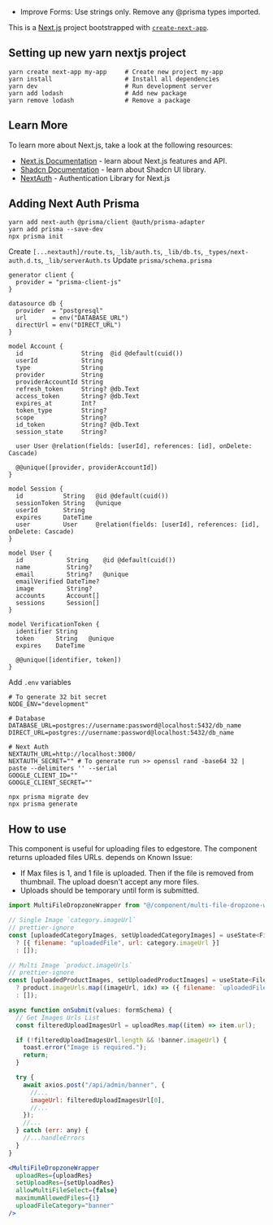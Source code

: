 - Improve Forms: Use strings only. Remove any @prisma types imported.

This is a [Next.js](https://nextjs.org/) project bootstrapped with [`create-next-app`](https://github.com/vercel/next.js/tree/canary/packages/create-next-app).

## Setting up new yarn nextjs project

```
yarn create next-app my-app     # Create new project my-app
yarn install                    # Install all dependencies
yarn dev                        # Run development server
yarn add lodash                 # Add new package
yarn remove lodash              # Remove a package
```

## Learn More

To learn more about Next.js, take a look at the following resources:

- [Next.js Documentation](https://nextjs.org/docs) - learn about Next.js features and API.
- [Shadcn Documentation](https://ui.shadcn.com/docs) - learn about Shadcn UI library.
- [NextAuth](https://next-auth.js.org/getting-started/introduction) - Authentication Library for Next.js

## Adding Next Auth Prisma

```
yarn add next-auth @prisma/client @auth/prisma-adapter
yarn add prisma --save-dev
npx prisma init
```

Create `[...nextauth]/route.ts`, `_lib/auth.ts`, `_lib/db.ts`, `_types/next-auth.d.ts`, `_lib/serverAuth.ts`
Update `prisma/schema.prisma`

```prisma
generator client {
  provider = "prisma-client-js"
}

datasource db {
  provider  = "postgresql"
  url       = env("DATABASE_URL")
  directUrl = env("DIRECT_URL")
}

model Account {
  id                String  @id @default(cuid())
  userId            String
  type              String
  provider          String
  providerAccountId String
  refresh_token     String? @db.Text
  access_token      String? @db.Text
  expires_at        Int?
  token_type        String?
  scope             String?
  id_token          String? @db.Text
  session_state     String?

  user User @relation(fields: [userId], references: [id], onDelete: Cascade)

  @@unique([provider, providerAccountId])
}

model Session {
  id           String   @id @default(cuid())
  sessionToken String   @unique
  userId       String
  expires      DateTime
  user         User     @relation(fields: [userId], references: [id], onDelete: Cascade)
}

model User {
  id            String    @id @default(cuid())
  name          String?
  email         String?   @unique
  emailVerified DateTime?
  image         String?
  accounts      Account[]
  sessions      Session[]
}

model VerificationToken {
  identifier String
  token      String   @unique
  expires    DateTime

  @@unique([identifier, token])
}
```

Add `.env` variables

```
# To generate 32 bit secret
NODE_ENV="development"

# Database
DATABASE_URL=postgres://username:password@localhost:5432/db_name
DIRECT_URL=postgres://username:password@localhost:5432/db_name

# Next Auth
NEXTAUTH_URL=http://localhost:3000/
NEXTAUTH_SECRET="" # To generate run >> openssl rand -base64 32 | paste --delimiters '' --serial
GOOGLE_CLIENT_ID=""
GOOGLE_CLIENT_SECRET=""
```

```
npx prisma migrate dev
npx prisma generate
```

## How to use <MultiFileDropzoneWrapper />

This component is useful for uploading files to edgestore. The component returns uploaded files URLs. depends on <MultiFileDropzone />
Known Issue:

- If Max files is 1, and 1 file is uploaded. Then if the file is removed from thumbnail. The upload doesn't accept any more files.
- Uploads should be temporary until form is submitted.

```jsx
import MultiFileDropzoneWrapper from "@/component/multi-file-dropzone-wrapper";

// Single Image `category.imageUrl`
// prettier-ignore
const [uploadedCategoryImages, setUploadedCategoryImages] = useState<FileUploadResult[]>(category.imageUrl
  ? [{ filename: "uploadedFile", url: category.imageUrl }]
  : []);

// Multi Image `product.imageUrls`
// prettier-ignore
const [uploadedProductImages, setUploadedProductImages] = useState<FileUploadResult[]>(product.imageUrls
  ? product.imageUrls.map((imageUrl, idx) => ({ filename: `uploadedFile-${idx}`, url: imageUrl }))
  : []);

async function onSubmit(values: formSchema) {
  // Get Images Urls List
  const filteredUploadImagesUrl = uploadRes.map((item) => item.url);

  if (!filteredUploadImagesUrl.length && !banner.imageUrl) {
    toast.error("Image is required.");
    return;
  }

  try {
    await axios.post("/api/admin/banner", {
      //...
      imageUrl: filteredUploadImagesUrl[0],
      //...
    });
    //...
  } catch (err: any) {
    //...handleErrors
  }
}

<MultiFileDropzoneWrapper
  uploadRes={uploadRes}
  setUploadRes={setUploadRes}
  allowMultiFileSelect={false}
  maximumAllowedFiles={1}
  uploadFileCategory="banner"
/>
```
